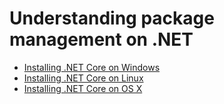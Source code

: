 # Understanding package management on .NET

*  [Installing .NET Core on Windows](installing-core-windows.md)
*  [Installing .NET Core on Linux](installing-core-linux.md)
*  [Installing .NET Core on OS X](installing-core-osx.md)

